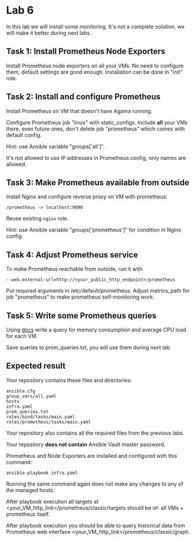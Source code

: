 # Lab 6

In this lab we will install some monitoring. It's not a complete solution, we will make it better during next labs.

## Task 1: Install Prometheus Node Exporters

Install Prometheus node exporters on all your VMs. No need to configure them, default settings are good enough. Installation can be done in "init" role.

## Task 2: Install and configure Prometheus

Install Prometheus on VM that doesn't have Agama running.

Configure Prometheus job "linux" with static_configs. Include **all** your VMs there, even future ones, don't delete job "prometheus" which comes with default config.

Hint: use Ansible variable "groups['all']".

It's not allowed to use IP addresses in Prometheus config, only names are allowed.

## Task 3: Make Prometheus available from outside

Install Nginx and configure reverse proxy on VM with prometheus:

    /prometheus -> localhost:9090

Reuse existing `nginx` role.

Hint: use Ansible variable "groups['prometheus']" for condition in Nginx config.

## Task 4: Adjust Prometheus service

To make Prometheus reachable from outside, run it with

    --web.external-url=http://<your_public_http_endpoint>/prometheus

Put required arguments in /etc/default/prometheus. Adjust metrics_path
for job "prometheus" to make prometheus self-monitoring work. 

## Task 5: Write some Prometheus queries

Using [docs](https://prometheus.io/docs/prometheus/latest/querying/basics/)
write a query for memory consumption and average CPU load for each VM.

Save queries to prom_queries.txt, you will use them during next lab.

## Expected result

Your repository contains these files and directories:

    ansible.cfg
    group_vars/all.yaml
    hosts
    infra.yaml
    prom_queries.txt
    roles/bind/tasks/main.yaml
    roles/prometheus/tasks/main.yaml

Your repository also contains all the required files from the previous labs.

Your repository **does not contain** Ansible Vault master password.

Prometheus and Node Exporters are installed and configured with this command:

	ansible-playbook infra.yaml

Running the same command again does not make any changes to any of the managed
hosts.

After playbook execution all targets at \<your_VM_http_link\>/prometheus/classic/targets should be `UP`: all VMs + prometheus itself.

After playbook execution you should be able to query historical data from Prometheus web interface \<your_VM_http_link\>/prometheus/classic/graph.


